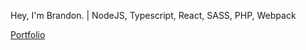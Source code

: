 Hey, I'm Brandon. | NodeJS, Typescript, React, SASS, PHP, Webpack

[Portfolio](https://bm-portfolio.vercel.app/)
